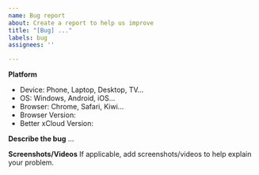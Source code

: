 ```yaml
---
name: Bug report
about: Create a report to help us improve
title: "[Bug] ..."
labels: bug
assignees: ''

---
```


<!-- ⚠️ Only use English. Any other languages will be deleted. -->

**Platform**
 - Device: Phone, Laptop, Desktop, TV...
 - OS: Windows, Android, iOS...
 - Browser: Chrome, Safari, Kiwi...
 - Browser Version:
 - Better xCloud Version:

**Describe the bug**
...

**Screenshots/Videos**
If applicable, add screenshots/videos to help explain your problem.
